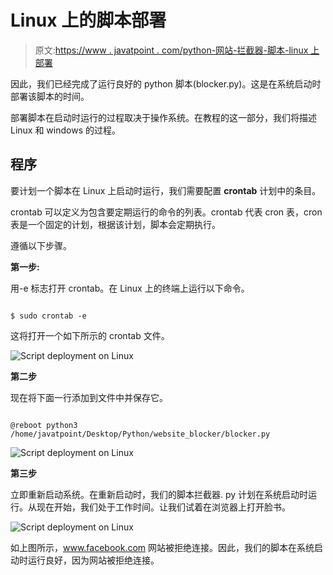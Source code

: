 # Linux 上的脚本部署

> 原文:[https://www . javatpoint . com/python-网站-拦截器-脚本-linux 上部署](https://www.javatpoint.com/python-website-blocker-script-deployment-on-linux)

因此，我们已经完成了运行良好的 python 脚本(blocker.py)。这是在系统启动时部署该脚本的时间。

部署脚本在启动时运行的过程取决于操作系统。在教程的这一部分，我们将描述 Linux 和 windows 的过程。

## 程序

要计划一个脚本在 Linux 上启动时运行，我们需要配置 **crontab** 计划中的条目。

crontab 可以定义为包含要定期运行的命令的列表。crontab 代表 cron 表，cron 表是一个固定的计划，根据该计划，脚本会定期执行。

遵循以下步骤。

**第一步:**

用-e 标志打开 crontab。在 Linux 上的终端上运行以下命令。

```

$ sudo crontab -e 

```

这将打开一个如下所示的 crontab 文件。

![Script deployment on Linux](../Images/c5b5431b320574295b9706b928256866.png)

**第二步**

现在将下面一行添加到文件中并保存它。

```

@reboot python3 /home/javatpoint/Desktop/Python/website_blocker/blocker.py

```

![Script deployment on Linux](../Images/aefaee8120ba61f9dc262cffac8133eb.png)

**第三步**

立即重新启动系统。在重新启动时，我们的脚本拦截器. py 计划在系统启动时运行。从现在开始，我们处于工作时间。让我们试着在浏览器上打开脸书。

![Script deployment on Linux](../Images/2d83f875a64eeaa78344d85efcfd7c60.png)

如上图所示，www.facebook.com 网站被拒绝连接。因此，我们的脚本在系统启动时运行良好，因为网站被拒绝连接。